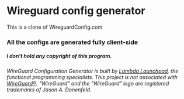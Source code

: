 # Wireguard config generator
This is a clone of WireguardConfig.com

### All the configs are generated fully client-side 


##### *I don't hold any copyright of this program.*
###### WireGuard Configuration Generator is built by [Lambda Launchpad](https://www.lambdalaunchpad.com/), the functional programming specialists. This project is not associated with [WireGuard®](https://www.wireguard.com/). "WireGuard" and the "WireGuard" logo are registered trademarks of Jason A. Donenfeld.